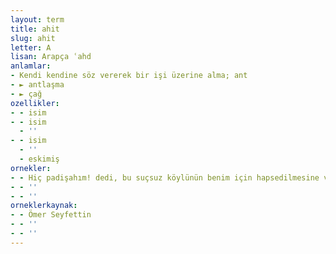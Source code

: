 ```yaml
---
layout: term
title: ahit
slug: ahit
letter: A
lisan: Arapça ʿahd
anlamlar:
- Kendi kendine söz vererek bir işi üzerine alma; ant
- ► antlaşma
- ► çağ
ozellikler:
- - isim
- - isim
  - ''
- - isim
  - ''
  - eskimiş
ornekler:
- - Hiç padişahım! dedi, bu suçsuz köylünün benim için hapsedilmesine vicdanım razı olmadı da onu azaptan kurtarayım diye ahdimi bozdum.
- - ''
- - ''
orneklerkaynak:
- - Ömer Seyfettin
- - ''
- - ''
---
```

